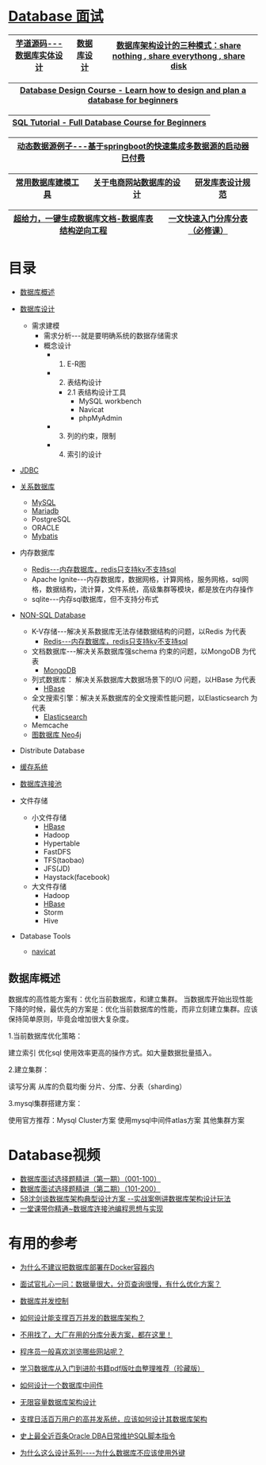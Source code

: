 # [Database 面试](https://github.com/stevenli91748/Database/blob/master/Interview.md)

[芋道源码---数据库实体设计](http://svip.iocoder.cn/categories/%E6%95%B0%E6%8D%AE%E5%BA%93%E5%AE%9E%E4%BD%93%E8%AE%BE%E8%AE%A1/)|[数据库设计](https://www.cnblogs.com/zping/category/147365.html)|[数据库架构设计的三种模式：share nothing , share everythong , share disk](https://www.cnblogs.com/kzwrcom/p/6397709.html)|
---|---|---|

[Database Design Course - Learn how to design and plan a database for beginners](https://www.youtube.com/watch?v=ztHopE5Wnpc&t=43s)|
---|

[SQL Tutorial - Full Database Course for Beginners](https://www.youtube.com/watch?v=HXV3zeQKqGY)|
---|

[动态数据源例子---基于springboot的快速集成多数据源的启动器 已付费](https://www.kancloud.cn/tracy5546/dynamic-datasource/2344619)|
---|


[常用数据库建模工具](https://blog.csdn.net/wren2004/article/details/79554817)|[关于电商网站数据库的设计](https://www.zhihu.com/question/27607346)|[研发库表设计规范](https://www.jianshu.com/p/4b0d82c817fa)|
---|---|---|

[超给力，一键生成数据库文档-数据库表结构逆向工程](http://www.zimug.com/java/spring/%e8%b6%85%e7%bb%99%e5%8a%9b%ef%bc%8c%e4%b8%80%e9%94%ae%e7%94%9f%e6%88%90%e6%95%b0%e6%8d%ae%e5%ba%93%e6%96%87%e6%a1%a3-%e6%95%b0%e6%8d%ae%e5%ba%93%e8%a1%a8%e7%bb%93%e6%9e%84%e9%80%86%e5%90%91%e5%b7%a5/.html)|[一文快速入门分库分表（必修课）](https://my.oschina.net/u/4455409/blog/4649313)|
---|---|



# 目录
* [数据库概述](#数据库概述)
* [数据库设计](https://github.com/stevenli91748/Database/blob/master/%E6%95%B0%E6%8D%AE%E5%BA%93%E8%AE%BE%E8%AE%A1/README.md)
  * 需求建模
    * 需求分析---就是要明确系统的数据存储需求
    * 概念设计
      * 1. E-R图
      * 2. 表结构设计
        * 2.1  表结构设计工具
          * MySQL workbench
          * Navicat
          * phpMyAdmin
      * 3. 列的约束，限制
      * 4. 索引的设计

* [JDBC](https://github.com/stevenli91748/Database/blob/master/JDBC/README.md)
* [关系数据库](https://github.com/stevenli91748/Database/blob/master/关系数据库/README.md)
  * [MySQL](https://github.com/stevenli91748/Database/blob/master/MySQL/README.md)
  * [Mariadb](https://github.com/stevenli91748/Database/blob/master/Mariadb/README.md)
  * PostgreSQL
  * ORACLE
  * [Mybatis](https://github.com/stevenli91748/Database/blob/master/Mybatis/README.md)
* 内存数据库
  * [Redis---内存数据库，redis只支持kv不支持sql](https://github.com/stevenli91748/Database/blob/master/Redis/README.md)
  * Apache Ignite---内存数据库，数据网格，计算网格，服务网格，sql网格，数据结构，流计算，文件系统，高级集群等模块，都是放在内存操作
  * sqlite---内存sql数据库，但不支持分布式 
* [NON-SQL Database](https://github.com/stevenli91748/System-Design/blob/master/High%20performance%20architecture/NoSQL数据库集群.md)
  * K-V存储---解决关系数据库无法存储数据结构的问题，以Redis 为代表
    * [Redis---内存数据库，redis只支持kv不支持sql](https://github.com/stevenli91748/Database/blob/master/Redis/README.md)
  * 文档数据库---解决关系数据库强schema 约束的问题，以MongoDB 为代表
    * [MongoDB](https://github.com/stevenli91748/Database/blob/master/MongoDB/README.md)  
  * 列式数据库： 解决关系数据库大数据场景下的I/O 问题，以HBase 为代表
    * [HBase](https://github.com/stevenli91748/Database/blob/master/HBase/README.md)
  * 全文搜索引擎：解决关系数据库的全文搜索性能问题，以Elasticsearch 为代表
    * [Elasticsearch](https://github.com/stevenli91748/Database/blob/master/Elasticsearch/README.md)
  * Memcache
  * [图数据库 Neo4j](https://github.com/stevenli91748/Database/tree/master/Neo4j%E5%9B%BE%E5%BD%A2%E6%95%B0%E6%8D%AE%E5%BA%93)
* Distribute Database
* [缓存系统](https://github.com/stevenli91748/Database/blob/master/缓存系统/README.md)
* [数据库连接池](https://github.com/stevenli91748/Database/blob/master/%E6%95%B0%E6%8D%AE%E5%BA%93%E8%BF%9E%E6%8E%A5%E6%B1%A0/README.md)
* 文件存储
  * 小文件存储
    * [HBase](https://github.com/stevenli91748/Database/blob/master/HBase/README.md)
    * Hadoop
    * Hypertable
    * FastDFS
    * TFS(taobao)
    * JFS(JD)
    * Haystack(facebook)
  * 大文件存储
    * Hadoop
    * [HBase](https://github.com/stevenli91748/Database/blob/master/HBase/README.md)
    * Storm
    * Hive
* Database Tools
  * [navicat](https://github.com/stevenli91748/Database/blob/master/Navicat/README.md)

## 数据库概述

数据库的高性能方案有：优化当前数据库，和建立集群。
当数据库开始出现性能下降的时候，最优先的方案是：优化当前数据库的性能，而非立刻建立集群。应该保持简单原则，毕竟会增加很大复杂度。

1.当前数据库优化策略：

建立索引
优化sql
使用效率更高的操作方式。如大量数据批量插入。

2.建立集群：

读写分离
从库的负载均衡
分片、分库、分表（sharding）

3.mysql集群搭建方案：

使用官方推荐：Mysql Cluster方案
使用mysql中间件atlas方案
其他集群方案

# Database视频

 * [数据库面试选择题精讲（第一期）（001-100）](https://edu.51cto.com/center/course/lesson/index?id=684264)
 * [数据库面试选择题精讲（第二期）（101-200）](https://edu.51cto.com/center/course/lesson/index?id=734912)
 * [ 58沈剑谈数据库架构典型设计方案 --实战案例讲数据库架构设计玩法](https://edu.51cto.com/center/course/lesson/index?id=249944)
 * [一堂课带你精通~数据库连接池编程思想与实现](https://www.bilibili.com/video/av58455529)

# 有用的参考
 * [为什么不建议把数据库部署在Docker容器内](https://www.jianshu.com/p/8540704fa4d1)
 * [面试官扎心一问：数据量很大，分页查询很慢，有什么优化方案？](https://zhuanlan.zhihu.com/p/169599922?utm_source=wechat_session&utm_medium=social&utm_oi=991812777480134656&utm_content=first)
 * [数据库并发控制](https://zhuanlan.zhihu.com/p/168672853?utm_source=wechat_session&utm_medium=social&utm_oi=991812777480134656&utm_content=first)
 * [如何设计能支撑百万并发的数据库架构？](http://www.52im.net/thread-2510-1-1.html)
 * [不用找了，大厂在用的分库分表方案，都在这里！](https://www.jianshu.com/p/5b2bb76d26d6)
 * [程序员一般喜欢浏览哪些网站呢？](https://www.zhihu.com/question/283272958/answer/598956527?utm_source=wechat_session&utm_medium=social&utm_oi=991812777480134656)
* [学习数据库从入门到进阶书籍pdf版吐血整理推荐（珍藏版）](https://pymlovelyq.github.io/2018/10/12/database/)

* [如何设计一个数据库中间件](https://mp.weixin.qq.com/s?__biz=MjM5MzA1Mzc3Nw==&mid=2247483731&idx=1&sn=becba16988f25998d910bc27016de015&chksm=a69dac6d91ea257bea56e75e41c5fd06a3dee892c2a2f57e22202402b68931463adf471bcb13&scene=21#wechat_redirect)

* [无限容量数据库架构设计](https://mp.weixin.qq.com/s?__biz=MjM5ODYxMDA5OQ==&mid=2651960378&idx=1&sn=971a8db3251a232e3feeb7ff6235c96b&chksm=bd2d01e68a5a88f0f05c184340bcda81125ed1de772b35ef12b34c1f5f81c7b5a60cb8047f3c&scene=25#wechat_redirect)

* [支撑日活百万用户的高并发系统，应该如何设计其数据库架构](https://juejin.im/post/5c6a9f25518825787e69e70a)
* [史上最全近百条Oracle DBA日常维护SQL脚本指令](https://mp.weixin.qq.com/s?__biz=MjM5MDAxOTk2MQ==&mid=2650281305&idx=1&sn=0acc5cd128667d9bd21eabd90bfcc90d&chksm=be478d4f893004596a9c203d43184f7aa74f64955f9f3659dc206a06233a6fdd2c3217d49958&scene=21#wechat_redirect)
* [为什么这么设计系列----为什么数据库不应该使用外键](https://draveness.me/whys-the-design-database-foreign-key/)
